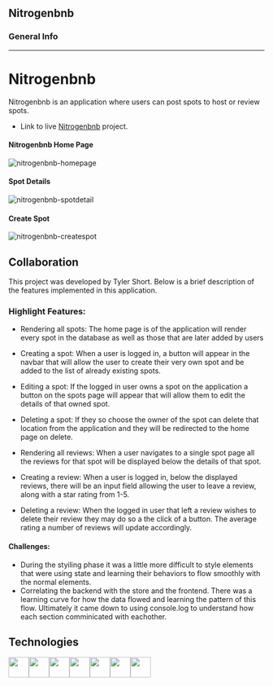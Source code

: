 ## Nitrogenbnb

### General Info
***
# Nitrogenbnb
Nitrogenbnb is an application where users can post spots to host or review spots.
* Link to live [Nitrogenbnb](https://nitrogenbnb.herokuapp.com/) project.

#### Nitrogenbnb Home Page
![nitrogenbnb-homepage](https://user-images.githubusercontent.com/93847457/202997038-9e701078-ce42-48b3-9eb1-f38c8c3c53dd.png)

#### Spot Details
![nitrogenbnb-spotdetail](https://user-images.githubusercontent.com/93847457/202997595-00f89f5b-3bdd-4f80-87c6-9df07622f1bc.png)

#### Create Spot
![nitrogenbnb-createspot](https://user-images.githubusercontent.com/93847457/202998028-06a6bda5-cbad-4d9f-a776-2f0ff9def982.png)



## Collaboration
This project was developed by Tyler Short. Below is a brief description of the features implemented in this application.
### Highlight Features:
* Rendering all spots: The home page is of the application will render every spot in the database as well as those that are later added by users
* Creating a spot: When a user is logged in, a button will appear in the navbar that will allow the user to create their very own spot and be added to the list of already existing spots.
* Editing a spot: If the logged in user owns a spot on the application a button on the spots page will appear that will allow them to edit the details of that owned spot.
* Deleting a spot: If they so choose the owner of the spot can delete that location from the application and they will be redirected to the home page on delete.


* Rendering all reviews: When a user navigates to a single spot page all the reviews for that spot will be displayed below the details of that spot.
* Creating a review: When a user is logged in, below the displayed reviews, there will be an input field allowing the user to leave a review, along with a star rating from 1-5.
* Deleting a review: When the logged in user that left a review wishes to delete their review they may do so a the click of a button. The average rating a number of reviews will update accordingly.

#### Challenges:
* During the styiling phase it was a little more difficult to style elements that were using state and learning their behaviors to flow smoothly with the normal elements.
* Correlating the backend with the store and the frontend. There was a learning curve for how the data flowed and learning the pattern of this flow. Ultimately it came down to using console.log to understand how each section comminicated with eachother.

## Technologies
<img  src="https://cdn.jsdelivr.net/gh/devicons/devicon/icons/javascript/javascript-original.svg"  height=40/><img src="https://cdn.jsdelivr.net/gh/devicons/devicon/icons/react/react-original.svg" height=40/><img 
src="https://cdn.jsdelivr.net/gh/devicons/devicon/icons/redux/redux-original.svg" height=40/><img  
src="https://cdn.jsdelivr.net/gh/devicons/devicon/icons/css3/css3-original.svg"  height=40/><img  
src="https://cdn.jsdelivr.net/gh/devicons/devicon/icons/html5/html5-original.svg"  height=40/><img  
src="https://cdn.jsdelivr.net/gh/devicons/devicon/icons/git/git-original.svg"  height=40/><img  
src="https://cdn.jsdelivr.net/gh/devicons/devicon/icons/vscode/vscode-original.svg"  height=40/>
